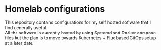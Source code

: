 # Homelab configurations

This repository contains configurations for my self hosted software that I find generally useful.  
All the software is currently hosted by using Systemd and Docker compose files but the plan is to move towards Kubernetes + Flux based GitOps setup at a later date.

